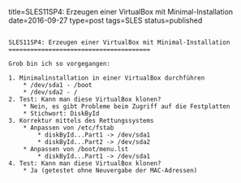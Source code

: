 title=SLES11SP4: Erzeugen einer VirtualBox mit Minimal-Installation
date=2016-09-27
type=post
tags=SLES
status=published
~~~~~~

SLES11SP4: Erzeugen einer VirtualBox mit Minimal-Installation
=======================================

Grob bin ich so vorgegangen:

1. Minimalinstallation in einer VirtualBox durchführen
    * /dev/sda1 - /boot
    * /dev/sda2 - /
2. Test: Kann man diese VirtualBox klonen?
    * Nein, es gibt Probleme beim Zugriff auf die Festplatten
    * Stichwort: DiskById
3. Korrektur mittels des Rettungssystems
    * Anpassen von /etc/fstab
        * diskById...Part1 -> /dev/sda1
        * diskById...Part2 -> /dev/sda2
    * Anpassen von /boot/menu.lst
        * diskById...Part1 -> /dev/sda1
4. Test: Kann man diese VirtualBox klonen?
    * Ja (getestet ohne Neuvergabe der MAC-Adressen)
